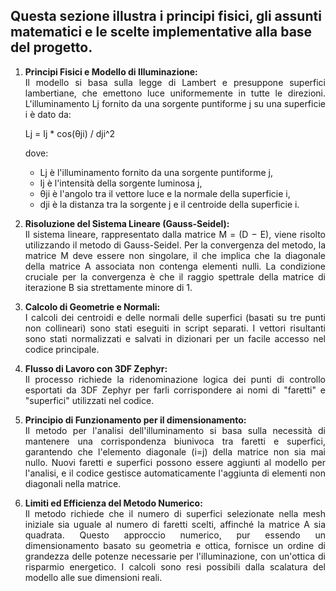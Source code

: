 

<h2> Questa sezione illustra i principi fisici, gli assunti matematici e le scelte implementative alla base del progetto. </h2>

<div align="justify">

1. **Principi Fisici e Modello di Illuminazione:**  
   Il modello si basa sulla legge di Lambert e presuppone superfici lambertiane, che emettono luce uniformemente in tutte le direzioni. L'illuminamento Lj fornito da una sorgente puntiforme j su una superficie i     è dato da:
   
   Lj = Ij * cos(θji) / dji^2

   dove:
   - Lj è l'illuminamento fornito da una sorgente puntiforme j,
   - Ij è l'intensità della sorgente luminosa j,
   - θji è l'angolo tra il vettore luce e la normale della superficie i,  
   - dji è la distanza tra la sorgente j e il centroide della superficie i.

2. **Risoluzione del Sistema Lineare (Gauss-Seidel):**  
Il sistema lineare, rappresentato dalla matrice M = (D − E), viene risolto utilizzando il metodo di Gauss-Seidel. Per la convergenza del metodo, la matrice M deve essere non singolare, il che implica che la diagonale della matrice A associata non contenga elementi nulli. La condizione cruciale per la convergenza è che il raggio spettrale della matrice di iterazione B sia strettamente minore di 1.

3. **Calcolo di Geometrie e Normali:**  
I calcoli dei centroidi e delle normali delle superfici (basati su tre punti non collineari) sono stati eseguiti in script separati. I vettori risultanti sono stati normalizzati e salvati in dizionari per un facile accesso nel codice principale.

4. **Flusso di Lavoro con 3DF Zephyr:**  
Il processo richiede la ridenominazione logica dei punti di controllo esportati da 3DF Zephyr per farli corrispondere ai nomi di "faretti" e "superfici" utilizzati nel codice.

5. **Principio di Funzionamento per il dimensionamento:**  
Il metodo per l'analisi dell'illuminamento si basa sulla necessità di mantenere una corrispondenza biunivoca tra faretti e superfici, garantendo che l'elemento diagonale (i=j) della matrice non sia mai nullo. Nuovi faretti e superfici possono essere aggiunti al modello per l'analisi, e il codice gestisce automaticamente l'aggiunta di elementi non diagonali nella matrice.

6. **Limiti ed Efficienza del Metodo Numerico:**  
Il metodo richiede che il numero di superfici selezionate nella mesh iniziale sia uguale al numero di faretti scelti, affinché la matrice A sia quadrata. Questo approccio numerico, pur essendo un dimensionamento basato su geometria e ottica, fornisce un ordine di grandezza delle potenze necessarie per l'illuminazione, con un'ottica di risparmio energetico. I calcoli sono resi possibili dalla scalatura del modello alle sue dimensioni reali.

</div>



